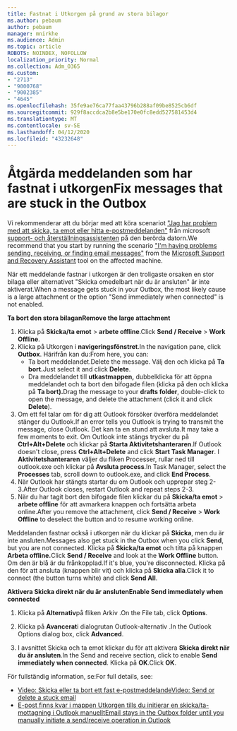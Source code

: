 ```yaml
---
title: Fastnat i Utkorgen på grund av stora bilagor
ms.author: pebaum
author: pebaum
manager: mnirkhe
ms.audience: Admin
ms.topic: article
ROBOTS: NOINDEX, NOFOLLOW
localization_priority: Normal
ms.collection: Adm_O365
ms.custom:
- "2713"
- "9000768"
- "9002385"
- "4645"
ms.openlocfilehash: 35fe9ae76ca77faa43796b288af09be8525cb6df
ms.sourcegitcommit: 929f8accdca2b8e5be170e0fc8edd527581453d4
ms.translationtype: MT
ms.contentlocale: sv-SE
ms.lasthandoff: 04/12/2020
ms.locfileid: "43232648"
---
```

# <a name="fix-messages-that-are-stuck-in-the-outbox"></a><span data-ttu-id="4898d-102">Åtgärda meddelanden som har fastnat i utkorgen</span><span class="sxs-lookup"><span data-stu-id="4898d-102">Fix messages that are stuck in the Outbox</span></span>

<span data-ttu-id="4898d-103">Vi rekommenderar att du börjar med att köra scenariot ["Jag har problem med att skicka, ta emot eller hitta e-postmeddelanden"](https://aka.ms/SaRA-OutlookSendReceive) från microsoft [support- och återställningsassistenten](https://diagnostics.office.com/#/) på den berörda datorn.</span><span class="sxs-lookup"><span data-stu-id="4898d-103">We recommend that you start by running the scenario ["I'm having problems sending, receiving, or finding email messages"](https://aka.ms/SaRA-OutlookSendReceive) from the [Microsoft Support and Recovery Assistant](https://diagnostics.office.com/#/) tool on the affected machine.</span></span>

<span data-ttu-id="4898d-104">När ett meddelande fastnar i utkorgen är den troligaste orsaken en stor bilaga eller alternativet "Skicka omedelbart när du är ansluten" är inte aktiverat.</span><span class="sxs-lookup"><span data-stu-id="4898d-104">When a message gets stuck in your Outbox, the most likely cause is a large attachment or the option "Send immediately when connected" is not enabled.</span></span>

<span data-ttu-id="4898d-105">**Ta bort den stora bilagan**</span><span class="sxs-lookup"><span data-stu-id="4898d-105">**Remove the large attachment**</span></span>

1. <span data-ttu-id="4898d-106">Klicka på **Skicka/ta emot** > **arbete offline**.</span><span class="sxs-lookup"><span data-stu-id="4898d-106">Click **Send / Receive** > **Work Offline**.</span></span> 
2. <span data-ttu-id="4898d-107">Klicka på Utkorgen i **navigeringsfönstret**.</span><span class="sxs-lookup"><span data-stu-id="4898d-107">In the navigation pane, click **Outbox**.</span></span> <span data-ttu-id="4898d-108">Härifrån kan du:</span><span class="sxs-lookup"><span data-stu-id="4898d-108">From here, you can:</span></span> 
    - <span data-ttu-id="4898d-109">Ta bort meddelandet.</span><span class="sxs-lookup"><span data-stu-id="4898d-109">Delete the message.</span></span> <span data-ttu-id="4898d-110">Välj den och klicka på **Ta bort.**</span><span class="sxs-lookup"><span data-stu-id="4898d-110">Just select it and click **Delete**.</span></span>
    - <span data-ttu-id="4898d-111">Dra meddelandet till **utkastmappen,** dubbelklicka för att öppna meddelandet och ta bort den bifogade filen (klicka på den och klicka på **Ta bort).**</span><span class="sxs-lookup"><span data-stu-id="4898d-111">Drag the message to your **drafts folder**, double-click to open the message, and delete the attachment (click it and click **Delete**).</span></span>
3. <span data-ttu-id="4898d-112">Om ett fel talar om för dig att Outlook försöker överföra meddelandet stänger du Outlook.</span><span class="sxs-lookup"><span data-stu-id="4898d-112">If an error tells you Outlook is trying to transmit the message, close Outlook.</span></span> <span data-ttu-id="4898d-113">Det kan ta en stund att avsluta.</span><span class="sxs-lookup"><span data-stu-id="4898d-113">It may take a few moments to exit.</span></span> <span data-ttu-id="4898d-114">Om Outlook inte stängs trycker du på **Ctrl+Alt+Delete** och klickar på **Starta Aktivitetshanteraren**.</span><span class="sxs-lookup"><span data-stu-id="4898d-114">If Outlook doesn't close, press **Ctrl+Alt+Delete** and click **Start Task Manager**.</span></span> <span data-ttu-id="4898d-115">I **Aktivitetshanteraren** väljer du fliken Processer, rullar ned till outlook.exe och klickar på **Avsluta process**.</span><span class="sxs-lookup"><span data-stu-id="4898d-115">In Task Manager, select the **Processes** tab, scroll down to outlook.exe, and click **End Process**.</span></span>
4. <span data-ttu-id="4898d-116">När Outlook har stängts startar du om Outlook och upprepar steg 2-3.</span><span class="sxs-lookup"><span data-stu-id="4898d-116">After Outlook closes, restart Outlook and repeat steps 2-3.</span></span> 
5. <span data-ttu-id="4898d-117">När du har tagit bort den bifogade filen klickar du på **Skicka/ta emot** > **arbete offline** för att avmarkera knappen och fortsätta arbeta online.</span><span class="sxs-lookup"><span data-stu-id="4898d-117">After you remove the attachment, click **Send / Receive** > **Work Offline** to deselect the button and to resume working online.</span></span> 

<span data-ttu-id="4898d-118">Meddelanden fastnar också i utkorgen när du klickar på **Skicka**, men du är inte ansluten.</span><span class="sxs-lookup"><span data-stu-id="4898d-118">Messages also get stuck in the Outbox when you click **Send**, but you are not connected.</span></span> <span data-ttu-id="4898d-119">Klicka på **Skicka/ta emot** och titta på knappen **Arbeta offline.**</span><span class="sxs-lookup"><span data-stu-id="4898d-119">Click **Send / Receive** and look at the **Work Offline** button.</span></span> <span data-ttu-id="4898d-120">Om den är blå är du frånkopplad.</span><span class="sxs-lookup"><span data-stu-id="4898d-120">If it's blue, you're disconnected.</span></span> <span data-ttu-id="4898d-121">Klicka på den för att ansluta (knappen blir vit) och klicka på **Skicka alla**.</span><span class="sxs-lookup"><span data-stu-id="4898d-121">Click it to connect (the button turns white) and click **Send All**.</span></span>
 
<span data-ttu-id="4898d-122">**Aktivera Skicka direkt när du är ansluten**</span><span class="sxs-lookup"><span data-stu-id="4898d-122">**Enable Send immediately when connected**</span></span>
 
1. <span data-ttu-id="4898d-123">Klicka på **Alternativ**på fliken Arkiv .</span><span class="sxs-lookup"><span data-stu-id="4898d-123">On the File tab, click **Options**.</span></span>

2. <span data-ttu-id="4898d-124">Klicka på **Avancerat**i dialogrutan Outlook-alternativ .</span><span class="sxs-lookup"><span data-stu-id="4898d-124">In the Outlook Options dialog box, click **Advanced**.</span></span>

3. <span data-ttu-id="4898d-125">I avsnittet Skicka och ta emot klickar du för att aktivera **Skicka direkt när du är ansluten**.</span><span class="sxs-lookup"><span data-stu-id="4898d-125">In the Send and receive section, click to enable **Send immediately when connected**.</span></span> <span data-ttu-id="4898d-126">Klicka på **OK**.</span><span class="sxs-lookup"><span data-stu-id="4898d-126">Click **OK**.</span></span>
 
<span data-ttu-id="4898d-127">För fullständig information, se:</span><span class="sxs-lookup"><span data-stu-id="4898d-127">For full details, see:</span></span>
- [<span data-ttu-id="4898d-128">Video: Skicka eller ta bort ett fast e-postmeddelande</span><span class="sxs-lookup"><span data-stu-id="4898d-128">Video: Send or delete a stuck email</span></span>](https://support.office.com/article/Video-Send-or-delete-an-email-stuck-in-your-outbox-26d5d34a-4e5f-444a-a9e8-44db04a94dec) 
- [<span data-ttu-id="4898d-129">E-post finns kvar i mappen Utkorgen tills du initierar en skicka/ta-mottagning i Outlook manuellt</span><span class="sxs-lookup"><span data-stu-id="4898d-129">Email stays in the Outbox folder until you manually initiate a send/receive operation in Outlook</span></span>](https://support.microsoft.com/help/2797572/email-stays-in-the-outbox-folder-until-you-manually-initiate-a-send-re)
